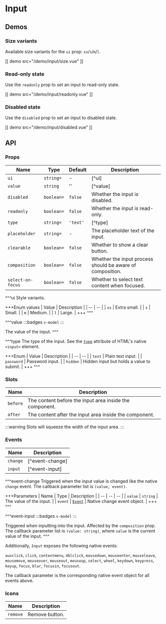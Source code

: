 # Input

## Demos

### Size variants

Available size variants for the `ui` prop: `xs`/`s`/`m`/`l`.

[[ demo src="/demo/input/size.vue" ]]

### Read-only state

Use the `readonly` prop to set an input to read-only state.

[[ demo src="/demo/input/readonly.vue" ]]

### Disabled state

Use the `disabled` prop to set an input to disabled state.

[[ demo src="/demo/input/disabled.vue" ]]

## API

### Props

| Name | Type | Default | Description |
| -- | -- | -- | -- |
| `ui` | `string=` | - | [^ui] |
| `value` | `string` | '' | [^value] |
| `disabled` | `boolean=` | `false` | Whether the input is disabled. |
| `readonly` | `boolean=` | `false` | Whether the input is read-only. |
| `type` | `string=` | `'text'` | [^type] |
| `placeholder` | `string=` | - | The placeholder text of the input. |
| `clearable` | `boolean=` | `false` | Whether to show a clear button. |
| `composition` | `boolean=` | `false` | Whether the input process should be aware of composition. |
| `select-on-focus` | `boolean=` | `false` | Whether to select text content when focused. |

^^^ui
Style variants.

+++Enum values
| Value | Description |
| -- | -- |
| `xs` | Extra small. |
| `s` | Small. |
| `m` | Medium. |
| `l` | Large. |
+++
^^^

^^^value
:::badges
`v-model`
:::

The value of the input.
^^^

^^^type
The type of the input. See the [`type`](https://developer.mozilla.org/en-US/docs/Web/HTML/Element/input#attr-type) attribute of HTML's native `<input>` element.

+++Enum
| Value | Description |
| -- | -- |
| `text` | Plain text input. |
| `password` | Password input. |
| `hidden` | Hidden input but holds a value to submit. |
+++
^^^

### Slots

| Name | Description |
| -- | -- |
| `before` | The content before the input area inside the component. |
| `after` | The content after the input area inside the component. |

:::warning
Slots will squeeze the width of the input area.
:::

### Events

| Name | Description |
| -- | -- |
| `change` | [^event-change] |
| `input` | [^event-input] |

^^^event-change
Triggered when the input value is changed like the native `change` event. The callback parameter list is `(value, event)`.

+++Parameters
| Name | Type | Description |
| -- | -- | -- |
| `value` | `string` | The value of the input. |
| `event` | [`Event`](https://developer.mozilla.org/en-US/docs/Web/Events/change) | Native change event object. |
+++
^^^

^^^event-input
:::badges
`v-model`
:::

Triggered when inputting into the input. Affected by the `composition` prop.  The callback parameter list is `(value: string)`, where `value` is the current value of the input.
^^^

Additionally, `Input` exposes the following native events:

`auxclick`, `click`, `contextmenu`, `dblclick`, `mousedown`, `mouseenter`, `mouseleave`, `mousemove`, `mouseover`, `mouseout`, `mouseup`, `select`, `wheel`, `keydown`, `keypress`, `keyup`, `focus`, `blur`, `focusin`, `focusout`.

The callback parameter is the corresponding native event object for all events above.

### Icons

| Name | Description |
| -- | -- |
| `remove` | Remove button. |

